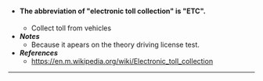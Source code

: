 - #### The abbreviation of "electronic toll collection" is "ETC".
    - Collect toll from vehicles
- ***Notes***
    - Because it apears on the theory driving license test.
- ***References***
    - https://en.m.wikipedia.org/wiki/Electronic_toll_collection
- ---
